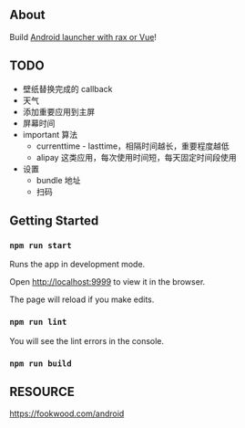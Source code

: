 ## About
Build [Android launcher with rax or Vue](https://github.com/lufengd3/D1/tree/feature_img_adapter)!

## TODO
- 壁纸替换完成的 callback
- 天气
- 添加重要应用到主屏
- 屏幕时间
- important 算法
  - currenttime - lasttime，相隔时间越长，重要程度越低
  - alipay 这类应用，每次使用时间短，每天固定时间段使用
- 设置
  - bundle 地址
  - 扫码

## Getting Started

### `npm run start`

Runs the app in development mode.

Open [http://localhost:9999](http://localhost:9999) to view it in the browser.

The page will reload if you make edits.

### `npm run lint`

You will see the lint errors in the console.

### `npm run build`


## RESOURCE
https://fookwood.com/android
